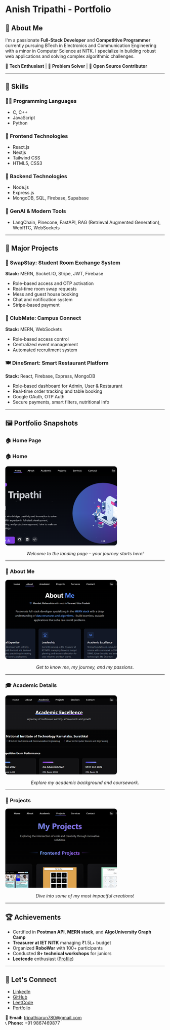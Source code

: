 # Anish Tripathi - Portfolio

## 👋 About Me

I'm a passionate **Full-Stack Developer** and **Competitive Programmer** currently pursuing BTech in Electronics and Communication Engineering with a minor in Computer Science at NITK. I specialize in building robust web applications and solving complex algorithmic challenges.

🔹 **Tech Enthusiast** | 🔹 **Problem Solver** | 🔹 **Open Source Contributor**

---

## 🧠 Skills

### 👨‍💻 Programming Languages

- C, C++
- JavaScript
- Python

### 🤩 Frontend Technologies

- React.js
- Nextjs
- Tailwind CSS
- HTML5, CSS3

### 🔧 Backend Technologies

- Node.js
- Express.js
- MongoDB, SQL, Firebase, Supabase

### 🤖 GenAI & Modern Tools

- LangChain, Pinecone, FastAPI, RAG (Retrieval Augmented Generation), WebRTC, WebSockets

---

## 🚀 Major Projects

### 🔄 SwapStay: Student Room Exchange System

**Stack:** MERN, Socket.IO, Stripe, JWT, Firebase

- Role-based access and OTP activation
- Real-time room swap requests
- Mess and guest house booking
- Chat and notification system
- Stripe-based payment

### 👫 ClubMate: Campus Connect

**Stack:** MERN, WebSockets

- Role-based access control
- Centralized event management
- Automated recruitment system

### 🍽️ DineSmart: Smart Restaurant Platform

**Stack:** React, Firebase, Express, MongoDB

- Role-based dashboard for Admin, User & Restaurant
- Real-time order tracking and table booking
- Google OAuth, OTP Auth
- Secure payments, smart filters, nutritional info

---

## 🖼️ Portfolio Snapshots

### 🏠 Home Page

### 🏠 Home

<img src="./assets/home.png" alt="Home Page" width="70%" style="height: 250px; object-fit: cover; border-radius: 8px;" />

<p align="center"><i>Welcome to the landing page – your journey starts here!</i></p>

---

### 🙋 About Me

<img src="./assets/about.png" alt="About Me" width="70%" style="height: 250px; object-fit: cover; border-radius: 8px;" />

<p align="center"><i>Get to know me, my journey, and my passions.</i></p>

---

### 🎓 Academic Details

<img src="./assets/projects.png" alt="Academic Details" width="70%" style="height: 250px; object-fit: cover; border-radius: 8px;" />

<p align="center"><i>Explore my academic background and coursework.</i></p>

---

### 🚀 Projects

<img src="./assets/featured.png" alt="Projects" width="70%" style="height: 250px; object-fit: cover; border-radius: 8px;" />

<p align="center"><i>Dive into some of my most impactful creations!</i></p>

---

## 🏆 Achievements

- Certified in **Postman API**, **MERN stack**, and **AlgoUniversity Graph Camp**
- **Treasurer at IET NITK** managing ₹1.5L+ budget
- Organized **RoboWar** with 100+ participants
- Conducted **8+ technical workshops** for juniors
- **Leetcode** enthusiast ([Profile](https://leetcode.com/u/AnishTripathi/))

---

## 🔗 Let's Connect

- [LinkedIn](https://www.linkedin.com/in/anish-t-223238270/)
- [GitHub](https://github.com/yourusername)
- [LeetCode](https://leetcode.com/u/AnishTripathi/)
- [Portfolio](https://portfolio-sandy-nine-48.vercel.app/)

📧 **Email:** tripathiarun780@gmail.com  
📞 **Phone:** +91 9867469877

